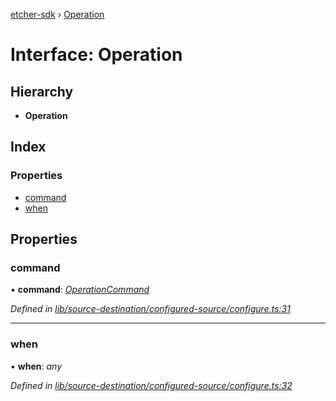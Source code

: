 [etcher-sdk](../README.md) › [Operation](operation.md)

# Interface: Operation

## Hierarchy

* **Operation**

## Index

### Properties

* [command](operation.md#command)
* [when](operation.md#when)

## Properties

###  command

• **command**: *[OperationCommand](../README.md#operationcommand)*

*Defined in [lib/source-destination/configured-source/configure.ts:31](https://github.com/balena-io-modules/etcher-sdk/blob/99f7964/lib/source-destination/configured-source/configure.ts#L31)*

___

###  when

• **when**: *any*

*Defined in [lib/source-destination/configured-source/configure.ts:32](https://github.com/balena-io-modules/etcher-sdk/blob/99f7964/lib/source-destination/configured-source/configure.ts#L32)*
